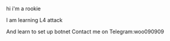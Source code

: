 hi i'm a rookie

I am learning L4 attack

And learn to set up botnet
Contact me on Telegram:woo090909
<!---
kk159963/kk159963 is a ✨ special ✨ repository because its `README.md` (this file) appears on your GitHub profile.
You can click the Preview link to take a look at your changes.
--->
